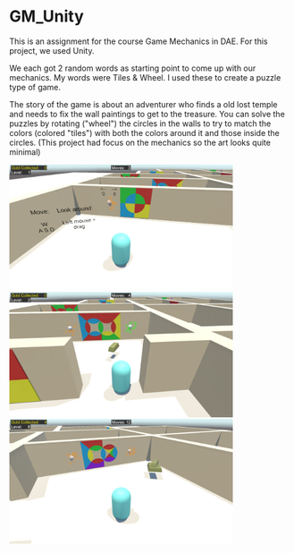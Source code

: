 # GM_Unity

This is an assignment for the course Game Mechanics in DAE. 
For this project, we used Unity.

We each got 2 random words as starting point to come up with our mechanics. My words were Tiles & Wheel. I used these to create a puzzle type of game.

The story of the game is about an adventurer who finds a old lost temple and needs to fix the wall paintings to get to the treasure. 
You can solve the puzzles by rotating ("wheel") the circles in the walls to try to match the colors (colored "tiles") with both the colors around it and those inside the circles.
(This project had focus on the mechanics so the art looks quite minimal)

<img src="Images/Screenshot1.png" width="400"/>
<img src="Images/Screenshot2.png" width="400"/>
<img src="Images/Screenshot3.png" width="400"/>

